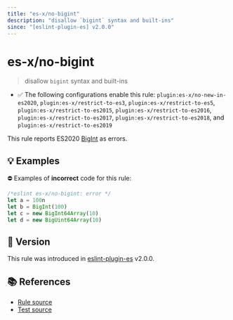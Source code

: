 ```yaml
---
title: "es-x/no-bigint"
description: "disallow `bigint` syntax and built-ins"
since: "[eslint-plugin-es] v2.0.0"
---
```


# es-x/no-bigint
> disallow `bigint` syntax and built-ins

- ✅ The following configurations enable this rule: `plugin:es-x/no-new-in-es2020`, `plugin:es-x/restrict-to-es3`, `plugin:es-x/restrict-to-es5`, `plugin:es-x/restrict-to-es2015`, `plugin:es-x/restrict-to-es2016`, `plugin:es-x/restrict-to-es2017`, `plugin:es-x/restrict-to-es2018`, and `plugin:es-x/restrict-to-es2019`

This rule reports ES2020 [BigInt](https://github.com/tc39/proposal-bigint) as errors.

## 💡 Examples

⛔ Examples of **incorrect** code for this rule:

<eslint-playground type="bad">

```js
/*eslint es-x/no-bigint: error */
let a = 100n
let b = BigInt(100)
let c = new BigInt64Array(10)
let d = new BigUint64Array(10)
```

</eslint-playground>

## 🚀 Version

This rule was introduced in [eslint-plugin-es] v2.0.0.

[eslint-plugin-es]: https://github.com/mysticatea/eslint-plugin-es

## 📚 References

- [Rule source](https://github.com/eslint-community/eslint-plugin-es-x/blob/master/lib/rules/no-bigint.js)
- [Test source](https://github.com/eslint-community/eslint-plugin-es-x/blob/master/tests/lib/rules/no-bigint.js)
